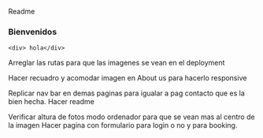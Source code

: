Readme

### Bienvenidos

`<div> hola</div>`

Arreglar las rutas para que las imagenes se vean en el deployment

Hacer recuadro y acomodar imagen en About us para hacerlo responsive

Replicar nav bar en demas paginas para igualar a pag contacto que es la bien hecha.
Hacer readme

Verificar altura de fotos modo ordenador para que se vean mas al centro de la imagen
Hacer pagina con formulario para login o no y para booking.
